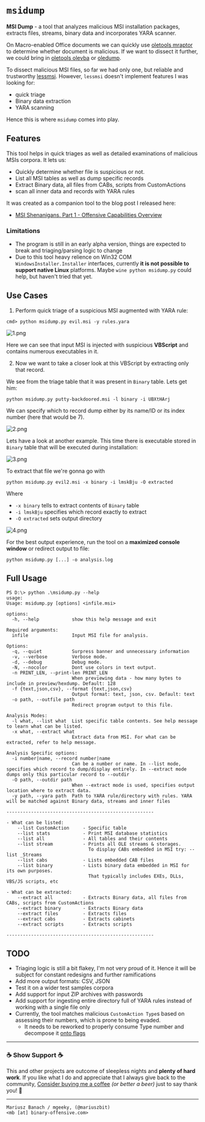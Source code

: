 # `msidump`

**MSI Dump** - a tool that analyzes malicious MSI installation packages, extracts files, streams, binary data and incorporates YARA scanner.

On Macro-enabled Office documents we can quickly use [oletools mraptor](https://github.com/decalage2/oletools/blob/master/oletools/mraptor.py) to determine whether document is malicious. If we want to dissect it further, we could bring in [oletools olevba](https://github.com/decalage2/oletools/blob/master/oletools/olevba.py) or [oledump](https://github.com/DidierStevens/DidierStevensSuite/blob/master/oledump.py).

To dissect malicious MSI files, so far we had only one, but reliable and trustworthy [lessmsi](https://github.com/activescott/lessmsi).
However, `lessmsi` doesn't implement features I was looking for:

- quick triage
- Binary data extraction
- YARA scanning

Hence this is where `msidump` comes into play.


## Features

This tool helps in quick triages as well as detailed examinations of malicious MSIs corpora.
It lets us:

- Quickly determine whether file is suspicious or not.
- List all MSI tables as well as dump specific records
- Extract Binary data, all files from CABs, scripts from CustomActions
- scan all inner data and records with YARA rules

It was created as a companion tool to the blog post I released here:

- [MSI Shenanigans. Part 1 - Offensive Capabilities Overview](https://mgeeky.tech/msi-shenanigans-part-1/)


### Limitations

- The program is still in an early alpha version, things are expected to break and triaging/parsing logic to change
- Due to this tool heavy relience on Win32 COM `WindowsInstaller.Installer` interfaces, currently **it is not possible to support native Linux** platforms. Maybe `wine python msidump.py` could help, but haven't tried that yet.


## Use Cases

1. Perform quick triage of a suspicious MSI augmented with YARA rule:

```
cmd> python msidump.py evil.msi -y rules.yara
```

![1.png](img/1.png)

Here we can see that input MSI is injected with suspicious **VBScript** and contains numerous executables in it.


2. Now we want to take a closer look at this VBScript by extracting only that record. 

We see from the triage table that it was present in `Binary` table. Lets get him:

```
python msidump.py putty-backdoored.msi -l binary -i UBXtHArj
```

We can specify which to record dump either by its name/ID or its index number (here that would be 7).

![2.png](img/2.png)

Lets have a look at another example. This time there is executable stored in `Binary` table that will be executed during installation:

![3.png](img/3.png)

To extract that file we're gonna go with 

```
python msidump.py evil2.msi -x binary -i lmskBju -O extracted
```

Where 
- `-x binary` tells to extract contents of `Binary` table
- `-i lmskBju` specifies which record exactly to extract
- `-O extracted` sets output directory

![4.png](img/4.png)


For the best output experience, run the tool on a **maximized console window** or redirect output to file:

```
python msidump.py [...] -o analysis.log
```

## Full Usage

```
PS D:\> python .\msidump.py --help
usage:
Usage: msidump.py [options] <infile.msi>

options:
  -h, --help            show this help message and exit

Required arguments:
  infile                Input MSI file for analysis.

Options:
  -q, --quiet           Surpress banner and unnecessary information
  -v, --verbose         Verbose mode.
  -d, --debug           Debug mode.
  -N, --nocolor         Dont use colors in text output.
  -n PRINT_LEN, --print-len PRINT_LEN
                        When previewing data - how many bytes to include in preview/hexdump. Default: 128
  -f {text,json,csv}, --format {text,json,csv}
                        Output format: text, json, csv. Default: text
  -o path, --outfile path
                        Redirect program output to this file.

Analysis Modes:
  -l what, --list what  List specific table contents. See help message to learn what can be listed.
  -x what, --extract what
                        Extract data from MSI. For what can be extracted, refer to help message.

Analysis Specific options:
  -i number|name, --record number|name
                        Can be a number or name. In --list mode, specifies which record to dump/display entirely. In --extract mode dumps only this particular record to --outdir
  -O path, --outdir path
                        When --extract mode is used, specifies output location where to extract data.
  -y path, --yara path  Path to YARA rule/directory with rules. YARA will be matched against Binary data, streams and inner files

------------------------------------------------------

- What can be listed:
    --list CustomAction     - Specific table
    --list stats            - Print MSI database statistics
    --list all              - All tables and their contents
    --list stream           - Prints all OLE streams & storages.
                              To display CABs embedded in MSI try: --list _Streams
    --list cabs             - Lists embedded CAB files
    --list binary           - Lists binary data embedded in MSI for its own purposes.
                              That typically includes EXEs, DLLs, VBS/JS scripts, etc

- What can be extracted:
    --extract all           - Extracts Binary data, all files from CABs, scripts from CustomActions
    --extract binary        - Extracts Binary data
    --extract files         - Extracts files
    --extract cabs          - Extracts cabinets
    --extract scripts       - Extracts scripts

------------------------------------------------------
```

## TODO

- Triaging logic is still a bit flakey, I'm not very proud of it. Hence it will be subject for constant redesigns and further ramifications
- Add more output formats: CSV, JSON
- Test it on a wider test samples corpora
- Add support for input ZIP archives with passwords
- Add support for ingesting entire directory full of YARA rules instead of working with a single file only
- Currently, the tool matches malicious `CustomAction Type`s based on assessing their numbers, which is prone to being evaded.
  - It needs to be reworked to properly consume Type number and decompose it [onto flags](https://learn.microsoft.com/en-us/windows/win32/msi/summary-list-of-all-custom-action-types)

---

### ☕ Show Support ☕

This and other projects are outcome of sleepless nights and **plenty of hard work**. If you like what I do and appreciate that I always give back to the community,
[Consider buying me a coffee](https://github.com/sponsors/mgeeky) _(or better a beer)_ just to say thank you! 💪 

---

```
Mariusz Banach / mgeeky, (@mariuszbit)
<mb [at] binary-offensive.com>
```